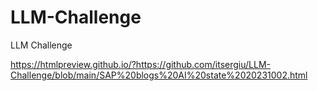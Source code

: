 # LLM-Challenge
LLM Challenge

https://htmlpreview.github.io/?https://github.com/itsergiu/LLM-Challenge/blob/main/SAP%20blogs%20AI%20state%2020231002.html
